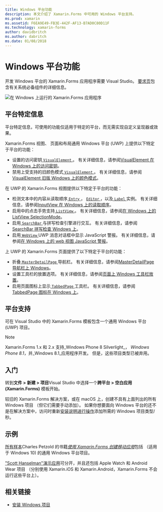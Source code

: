 ```yaml
---
title: Windows 平台功能
description: 本文介绍了 Xamarin.Forms 中可用的 Windows 平台支持。
ms.prod: xamarin
ms.assetid: F6EA9E49-FB3E-442F-AF13-B7AD0C80D11F
ms.technology: xamarin-forms
author: davidbritch
ms.author: dabritch
ms.date: 01/08/2018
---
```


# <a name="windows-platform-features"></a>Windows 平台功能

开发 Windows 平台的 Xamarin.Forms 应用程序需要 Visual Studio。 [要求页](~/get-started/requirements.md)包含有关系统必备组件的详细信息。

![](images/allhanselman.png "在 Windows 上运行的 Xamarin.Forms 应用程序")

## <a name="platform-specifics"></a>平台特定信息

平台特定信息，可使用的功能仅适用于特定的平台，而无需实现自定义呈现器或效果。

Xamarin.Forms 视图、 页面和布局通用 Windows 平台 (UWP) 上提供以下特定于平台的功能：

- 设置的访问密钥[ `VisualElement` ](xref:Xamarin.Forms.VisualElement)。 有关详细信息，请参阅[VisualElement 在 Windows 上的访问密钥](visualelement-access-keys.md)。
- 禁用上受支持的旧颜色模式[ `VisualElement` ](xref:Xamarin.Forms.VisualElement)。 有关详细信息，请参阅[VisualElement 旧版 Windows 上的颜色模式](legacy-color-mode.md)。

在 UWP 的 Xamarin.Forms 视图提供以下特定于平台的功能：

- 检测文本中的内容从读取顺序[ `Entry` ](xref:Xamarin.Forms.Entry)， [ `Editor` ](xref:Xamarin.Forms.Editor)，以及[ `Label` ](xref:Xamarin.Forms.Label)实例。 有关详细信息，请参阅[InputView 在 Windows 上的读取顺序](inputview-reading-order.md)。
- 启用中的点击手势支持[ `ListView` ](xref:Xamarin.Forms.ListView)。 有关详细信息，请参阅[在 Windows 上的 ListView SelectionMode](listview-selectionmode.md)。
- 启用[ `SearchBar` ](xref:Xamarin.Forms.SearchBar)与拼写检查引擎进行交互。 有关详细信息，请参阅[SearchBar 拼写检查 Windows 上](searchbar-spell-check.md)。
- 启用[ `WebView` ](xref:Xamarin.Forms.WebView) UWP 消息对话框中显示 JavaScript 警报。 有关详细信息，请参阅[在 Windows 上的 web 视图 JavaScript 警报](webview-javascript-alert.md)。

上 UWP 的 Xamarin.Forms 页面提供了以下特定于平台的功能：

- 折叠[ `MasterDetailPage` ](xref:Xamarin.Forms.MasterDetailPage)导航栏。 有关详细信息，请参阅[MasterDetailPage 导航栏上 Windows](masterdetailpage-navigation-bar.md)。
- 设置工具栏的放置选项。 有关详细信息，请参阅[页面上 Windows 工具栏放置](page-toolbar-placement.md)。
- 启用页面图标上显示[ `TabbedPage` ](xref:Xamarin.Forms.TabbedPage)工具栏。 有关详细信息，请参阅[TabbedPage 图标在 Windows 上](tabbedpage-icons.md)。

## <a name="platform-support"></a>平台支持

可在 Visual Studio 中的 Xamarin.Forms 模板包含一个通用 Windows 平台 (UWP) 项目。

> [!NOTE]
> Xamarin.Forms 1.x 和 2.x 支持_Windows Phone 8 Silverlight_， _Windows Phone 8.1_，并_Windows 8.1_应用程序开发。 但是，这些项目类型已被弃用。

## <a name="getting-started"></a>入门

转到**文件 > 新建 > 项目**Visual Studio 中选择一个**跨平台 > 空白应用 (Xamarin.Forms)** 模板开始。

较旧的 Xamarin.Forms 解决方案，或在 macOS 上，创建不具有上面列出的所有 Windows 项目 （但它们需要手动添加）。 如果你想要面向 Windows 平台的还不是在解决方案中，访问时重新[安装说明进行操作](installation/index.md)添加所需的 Windows 项目类型/秒。

## <a name="samples"></a>示例

[所有样本](https://github.com/xamarin/xamarin-forms-book-preview-2)Charles Petzold 的书籍[*使用 Xamarin.Forms 创建移动应用*](~/xamarin-forms/creating-mobile-apps-xamarin-forms/index.md)包括 （适用于 Windows 10) 的通用 Windows 平台项目。

["Scott Hanselman"演示应用](https://github.com/jamesmontemagno/Hanselman.Forms)可分开，并且还包括 Apple Watch 和 Android Wear 项目 （分别使用 Xamarin.iOS 和 Xamarin.Android，Xamarin.Forms 不会运行这些平台上）。

## <a name="related-links"></a>相关链接

- [安装 Windows 项目](~/xamarin-forms/platform/windows/installation/index.md)
